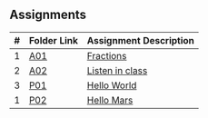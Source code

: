 ## Assignments
|  #  | Folder Link                            | Assignment Description                               |
| :-: | -------------------------------------- | ---------------------------------------------------- |
|  1  | [A01](Assignments/Fractions) | [Fractions](Assignments/Fractions) |
|  2  | [A02](./FakeAssignments/A02/README.md) | [Listen in class ](./FakeAssignments/A02/README.md)  |
|  3  | [P01](./FakeAssignments/P01/README.md) | [Hello World ](./FakeAssignments/P01/README.md)      |
|  1  | [P02](./FakeAssignments/P02/README.md) | [Hello Mars ](./FakeAssignments/P02/README.md)       |
